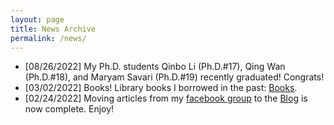 ```yaml
---
layout: page
title: News Archive
permalink: /news/
---
```


* [08/26/2022] My Ph.D. students Qinbo Li (Ph.D.#17), Qing Wan (Ph.D.#18), and Maryam Savari (Ph.D.#19) recently graduated! Congrats! 
* [03/02/2022] Books! Library books I borrowed in the past: [Books](/books/).
* [02/24/2022] Moving articles from my [facebook group](https://www.facebook.com/groups/choelab) to the [Blog](/blog/) is now complete. Enjoy!
